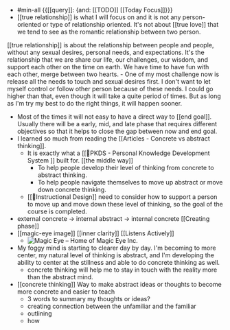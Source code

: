 - #min-all {{[[query]]: {and: [[TODO]] [[Today Focus]]}}}
- [[true relationship]] is what I will focus on and it is not any person-oriented or type of relationship oriented. It's not about [[true love]] that we tend to see as the romantic relationship between two person. 

[[true relationship]] is about the relationship between people and people, without any sexual desires, personal needs, and expectations. It's the relationship that we are share our life, our challenges, our wisdom, and support each other on the time on earth. We have time to have fun with each other, merge between two hearts.
    - One of my most challenge now is release all the needs to touch and sexual desires first. I don't want to let myself control or follow other person because of these needs. I could go higher than that, even though it will take a quite period of times. But as long as I'm try my best to do the right things, it will happen sooner.
- Most of the times it will not easy to have a direct way to [[end goal]]. Usually there will be a early, mid, and late phase that requires different objectives so that it helps to close the gap between now and end goal.
- I learned so much from reading the [[Articles - Concrete vs abstract thinking]]. 
    - It is exactly what a [[🌱PKDS - Personal Knowledge Development System ]] built for. [[the middle way]]
        - To help people develop their level of thinking from concrete to abstract thinking.
        - To help people navigate themselves to move up abstract or move down concrete thinking.
    - [[🌱Instructional Design]] need to consider how to support a person to move up and move down these level of thinking, so the goal of the course is completed.
- external concrete -> internal abstract -> internal concrete [[Creating phase]]
- [[magic-eye image]] [[inner clarity]] [[Listens Actively]]
    - ![Magic Eye – Home of Magic Eye Inc.](https://www.magiceye.com/wp-content/uploads/2018/10/home_frequent_flyer.jpg)
- My foggy mind is starting to clearer day by day. I'm becoming to more center, my natural level of thinking is abstract, and I'm developing the ability to center at the stillness and able to do concrete thinking as well.
    - concrete thinking will help me to stay in touch with the reality more than the abstract mind.
- [[concrete thinking]] Way to make abstract ideas or thoughts to become more concrete and easier to teach
    - 3 words to summary my thoughts or ideas?
    - creating connection between the unfamiliar and the familiar
    - outlining
    - how
